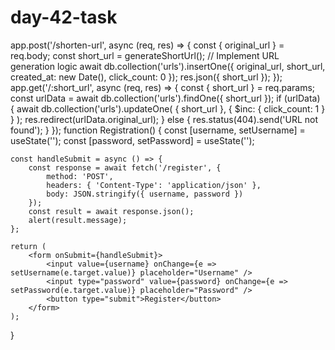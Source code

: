 # day-42-task
app.post('/shorten-url', async (req, res) => {
    const { original_url } = req.body;
    const short_url = generateShortUrl(); // Implement URL generation logic
    await db.collection('urls').insertOne({
        original_url,
        short_url,
        created_at: new Date(),
        click_count: 0
    });
    res.json({ short_url });
});
app.get('/:short_url', async (req, res) => {
    const { short_url } = req.params;
    const urlData = await db.collection('urls').findOne({ short_url });
    if (urlData) {
        await db.collection('urls').updateOne(
            { short_url },
            { $inc: { click_count: 1 } }
        );
        res.redirect(urlData.original_url);
    } else {
        res.status(404).send('URL not found');
    }
});
function Registration() {
    const [username, setUsername] = useState('');
    const [password, setPassword] = useState('');

    const handleSubmit = async () => {
        const response = await fetch('/register', {
            method: 'POST',
            headers: { 'Content-Type': 'application/json' },
            body: JSON.stringify({ username, password })
        });
        const result = await response.json();
        alert(result.message);
    };

    return (
        <form onSubmit={handleSubmit}>
            <input value={username} onChange={e => setUsername(e.target.value)} placeholder="Username" />
            <input type="password" value={password} onChange={e => setPassword(e.target.value)} placeholder="Password" />
            <button type="submit">Register</button>
        </form>
    );
}
